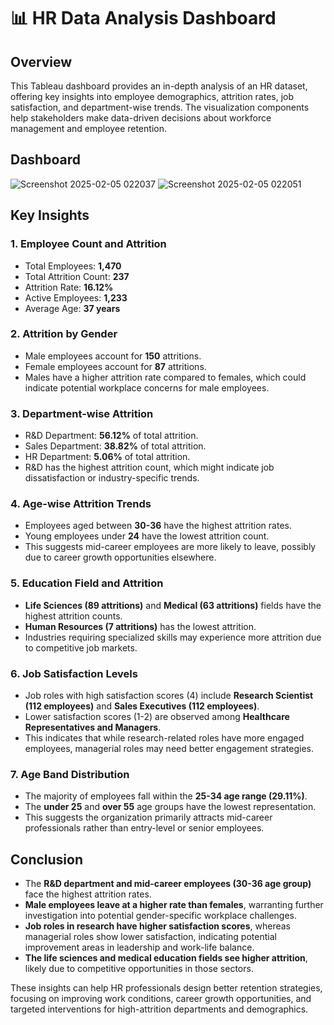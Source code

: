 
# 📊 HR Data Analysis Dashboard

## Overview
This Tableau dashboard provides an in-depth analysis of an HR dataset, offering key insights into employee demographics, attrition rates, job satisfaction, and department-wise trends. The visualization components help stakeholders make data-driven decisions about workforce management and employee retention.

## Dashboard 
![Screenshot 2025-02-05 022037](https://github.com/user-attachments/assets/677cfdb6-740f-4c90-896d-ff5190af3377)
![Screenshot 2025-02-05 022051](https://github.com/user-attachments/assets/95fdddbb-1b99-426e-af47-8b20fe1d16d3)

## Key Insights

### 1. **Employee Count and Attrition**
- Total Employees: **1,470**
- Total Attrition Count: **237**
- Attrition Rate: **16.12%**
- Active Employees: **1,233**
- Average Age: **37 years**

### 2. **Attrition by Gender**
- Male employees account for **150** attritions.
- Female employees account for **87** attritions.
- Males have a higher attrition rate compared to females, which could indicate potential workplace concerns for male employees.

### 3. **Department-wise Attrition**
- R&D Department: **56.12%** of total attrition.
- Sales Department: **38.82%** of total attrition.
- HR Department: **5.06%** of total attrition.
- R&D has the highest attrition count, which might indicate job dissatisfaction or industry-specific trends.

### 4. **Age-wise Attrition Trends**
- Employees aged between **30-36** have the highest attrition rates.
- Young employees under **24** have the lowest attrition count.
- This suggests mid-career employees are more likely to leave, possibly due to career growth opportunities elsewhere.

### 5. **Education Field and Attrition**
- **Life Sciences (89 attritions)** and **Medical (63 attritions)** fields have the highest attrition counts.
- **Human Resources (7 attritions)** has the lowest attrition.
- Industries requiring specialized skills may experience more attrition due to competitive job markets.

### 6. **Job Satisfaction Levels**
- Job roles with high satisfaction scores (4) include **Research Scientist (112 employees)** and **Sales Executives (112 employees)**.
- Lower satisfaction scores (1-2) are observed among **Healthcare Representatives and Managers**.
- This indicates that while research-related roles have more engaged employees, managerial roles may need better engagement strategies.

### 7. **Age Band Distribution**
- The majority of employees fall within the **25-34 age range (29.11%)**.
- The **under 25** and **over 55** age groups have the lowest representation.
- This suggests the organization primarily attracts mid-career professionals rather than entry-level or senior employees.

## Conclusion
- The **R&D department and mid-career employees (30-36 age group)** face the highest attrition rates.
- **Male employees leave at a higher rate than females**, warranting further investigation into potential gender-specific workplace challenges.
- **Job roles in research have higher satisfaction scores**, whereas managerial roles show lower satisfaction, indicating potential improvement areas in leadership and work-life balance.
- **The life sciences and medical education fields see higher attrition**, likely due to competitive opportunities in those sectors.

These insights can help HR professionals design better retention strategies, focusing on improving work conditions, career growth opportunities, and targeted interventions for high-attrition departments and demographics.

 




